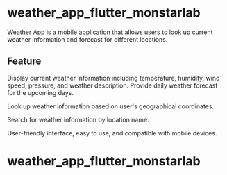 # weather_app_flutter_monstarlab

Weather App is a mobile application that allows users to look up current weather information and forecast for different locations.

## Feature
Display current weather information including temperature, humidity, wind speed, pressure, and weather description.
Provide daily weather forecast for the upcoming days.

Look up weather information based on user's geographical coordinates.

Search for weather information by location name.

User-friendly interface, easy to use, and compatible with mobile devices.

# weather_app_flutter_monstarlab
